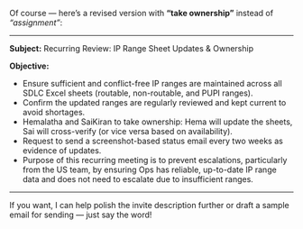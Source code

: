 Of course — here’s a revised version with **“take ownership”** instead of *“assignment”*:

---

**Subject:** Recurring Review: IP Range Sheet Updates & Ownership

**Objective:**

* Ensure sufficient and conflict-free IP ranges are maintained across all SDLC Excel sheets (routable, non-routable, and PUPI ranges).
* Confirm the updated ranges are regularly reviewed and kept current to avoid shortages.
* Hemalatha and SaiKiran to take ownership: Hema will update the sheets, Sai will cross-verify (or vice versa based on availability).
* Request to send a screenshot-based status email every two weeks as evidence of updates.
* Purpose of this recurring meeting is to prevent escalations, particularly from the US team, by ensuring Ops has reliable, up-to-date IP range data and does not need to escalate due to insufficient ranges.

---

If you want, I can help polish the invite description further or draft a sample email for sending — just say the word!
